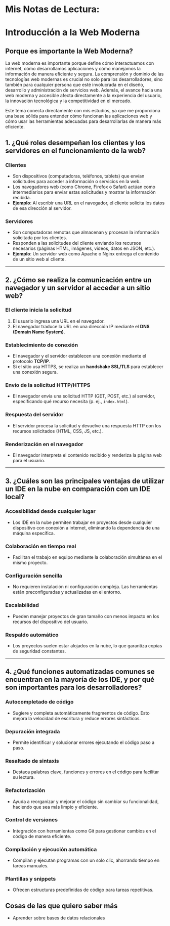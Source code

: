# Mis Notas de Lectura:

# Introducción a la Web Moderna

## Porque es importante la Web Moderna?

La web moderna es importante porque define cómo interactuamos con internet, cómo desarrollamos aplicaciones y cómo manejamos la información de manera eficiente y segura. La comprensión y dominio de las tecnologías web modernas es crucial no solo para los desarrolladores, sino también para cualquier persona que esté involucrada en el diseño, desarrollo y administración de servicios web. Además, el avance hacia una web moderna y accesible afecta directamente a la experiencia del usuario, la innovación tecnológica y la competitividad en el mercado.

Este tema conecta directamente con mis estudios, ya que me proporciona una base sólida para entender cómo funcionan las aplicaciones web y cómo usar las herramientas adecuadas para desarrollarlas de manera más eficiente.

## 1. ¿Qué roles desempeñan los clientes y los servidores en el funcionamiento de la web?

### **Clientes**
- Son dispositivos (computadoras, teléfonos, tablets) que envían solicitudes para acceder a información o servicios en la web.
- Los navegadores web (como Chrome, Firefox o Safari) actúan como intermediarios para enviar estas solicitudes y mostrar la información recibida.
- **Ejemplo**: Al escribir una URL en el navegador, el cliente solicita los datos de esa dirección al servidor.

### **Servidores**
- Son computadoras remotas que almacenan y procesan la información solicitada por los clientes.
- Responden a las solicitudes del cliente enviando los recursos necesarios (páginas HTML, imágenes, videos, datos en JSON, etc.).
- **Ejemplo**: Un servidor web como Apache o Nginx entrega el contenido de un sitio web al cliente.

---

## 2. ¿Cómo se realiza la comunicación entre un navegador y un servidor al acceder a un sitio web?

### **El cliente inicia la solicitud**
1. El usuario ingresa una URL en el navegador.
2. El navegador traduce la URL en una dirección IP mediante el **DNS (Domain Name System)**.

### **Establecimiento de conexión**
- El navegador y el servidor establecen una conexión mediante el protocolo **TCP/IP**.
- Si el sitio usa HTTPS, se realiza un **handshake SSL/TLS** para establecer una conexión segura.

### **Envío de la solicitud HTTP/HTTPS**
- El navegador envía una solicitud HTTP (GET, POST, etc.) al servidor, especificando qué recurso necesita (p. ej., `index.html`).

### **Respuesta del servidor**
- El servidor procesa la solicitud y devuelve una respuesta HTTP con los recursos solicitados (HTML, CSS, JS, etc.).

### **Renderización en el navegador**
- El navegador interpreta el contenido recibido y renderiza la página web para el usuario.

---

## 3. ¿Cuáles son las principales ventajas de utilizar un IDE en la nube en comparación con un IDE local?

### **Accesibilidad desde cualquier lugar**
- Los IDE en la nube permiten trabajar en proyectos desde cualquier dispositivo con conexión a internet, eliminando la dependencia de una máquina específica.

### **Colaboración en tiempo real**
- Facilitan el trabajo en equipo mediante la colaboración simultánea en el mismo proyecto.

### **Configuración sencilla**
- No requieren instalación ni configuración compleja. Las herramientas están preconfiguradas y actualizadas en el entorno.

### **Escalabilidad**
- Pueden manejar proyectos de gran tamaño con menos impacto en los recursos del dispositivo del usuario.

### **Respaldo automático**
- Los proyectos suelen estar alojados en la nube, lo que garantiza copias de seguridad constantes.

---

## 4. ¿Qué funciones automatizadas comunes se encuentran en la mayoría de los IDE, y por qué son importantes para los desarrolladores?

### **Autocompletado de código**
- Sugiere y completa automáticamente fragmentos de código. Esto mejora la velocidad de escritura y reduce errores sintácticos.

### **Depuración integrada**
- Permite identificar y solucionar errores ejecutando el código paso a paso.

### **Resaltado de sintaxis**
- Destaca palabras clave, funciones y errores en el código para facilitar su lectura.

### **Refactorización**
- Ayuda a reorganizar y mejorar el código sin cambiar su funcionalidad, haciendo que sea más limpio y eficiente.

### **Control de versiones**
- Integración con herramientas como Git para gestionar cambios en el código de manera eficiente.

### **Compilación y ejecución automática**
- Compilan y ejecutan programas con un solo clic, ahorrando tiempo en tareas manuales.

### **Plantillas y snippets**
- Ofrecen estructuras predefinidas de código para tareas repetitivas.

## Cosas de las que quiero saber más

- Aprender sobre bases de datos relacionales
